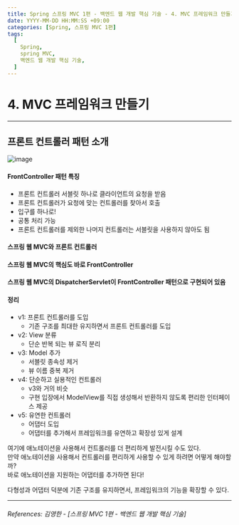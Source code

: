 ```yaml
---
title: Spring 스프링 MVC 1편 - 백엔드 웹 개발 핵심 기술 - 4. MVC 프레임워크 만들기
date: YYYY-MM-DD HH:MM:SS +09:00
categories: [Spring, 스프링 MVC 1편]
tags:
  [
    Spring,
    spring MVC,
    백엔드 웹 개발 핵심 기술,
  ]
---
```


# 4. MVC 프레임워크 만들기

----
## 프론트 컨트롤러 패턴 소개
![image](https://github.com/tomy8964/CodingTestExercise/assets/103511161/6837a4a3-b91d-4d62-af88-59f00c16c2ce)

#### FrontController 패턴 특징
* 프론트 컨트롤러 서블릿 하나로 클라이언트의 요청을 받음
* 프론트 컨트롤러가 요청에 맞는 컨트롤러를 찾아서 호출
* 입구를 하나로!
* 공통 처리 가능
* 프론트 컨트롤러를 제외한 나머지 컨트롤러는 서블릿을 사용하지 않아도 됨

#### 스프링 웹 MVC와 프론트 컨트롤러

#### 스프링 웹 MVC의 핵심도 바로 **FrontController**
#### 스프링 웹 MVC의  **DispatcherServlet**이 FrontController 패턴으로 구현되어 있음

#### 정리  
* v1: 프론트 컨트롤러를 도입
  * 기존 구조를 최대한 유지하면서 프론트 컨트롤러를 도입
* v2: View 분류
  * 단순 반복 되는 뷰 로직 분리
* v3: Model 추가
  * 서블릿 종속성 제거
  * 뷰 이름 중복 제거
* v4: 단순하고 실용적인 컨트롤러
  * v3와 거의 비슷
  * 구현 입장에서 ModelView를 직접 생성해서 반환하지 않도록 편리한 인터페이스 제공
* v5: 유연한 컨트롤러
  * 어댑터 도입
  * 어댑터를 추가해서 프레임워크를 유연하고 확장성 있게 설계  
  

여기에 애노테이션을 사용해서 컨트롤러를 더 편리하게 발전시킬 수도 있다.   
 만약 애노테이션을 사용해서
컨트롤러를 편리하게 사용할 수 있게 하려면 어떻게 해야할까?   
 바로 애노테이션을 지원하는 어댑터를
추가하면 된다!   

다형성과 어댑터 덕분에 기존 구조를 유지하면서, 프레임워크의 기능을 확장할 수 있다.

----  

###### References: 김영한 - [스프링 MVC 1편 - 백엔드 웹 개발 핵심 기술]
